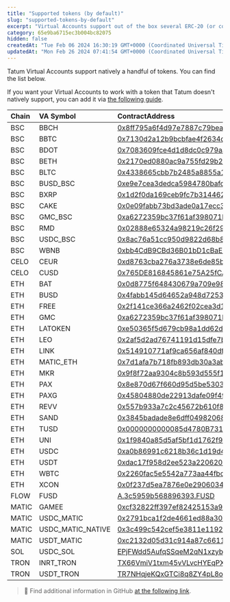 ```yaml
---
title: "Supported tokens (by default)"
slug: "supported-tokens-by-default"
excerpt: "Virtual Accounts support out of the box several ERC-20 (or compatible) tokens as Virtual Currencies. Here you can find the list."
category: 65e9ba6715ec3b004bc82075
hidden: false
createdAt: "Tue Feb 06 2024 16:30:19 GMT+0000 (Coordinated Universal Time)"
updatedAt: "Mon Feb 26 2024 07:41:54 GMT+0000 (Coordinated Universal Time)"
---
```

Tatum Virtual Accounts support natively a handful of tokens. You can find the list below. 

If you want your Virtual Accounts to work with a token that Tatum doesn't natively support, you can add it via [the following guide](https://tatumdocs.readme.io/docs/adding-unsupported-tokens).

| Chain | VA Symbol         | ContractAddress                                                                                                                  | Digits |
| :---- | :---------------- | :------------------------------------------------------------------------------------------------------------------------------- | :----- |
| BSC   | BBCH              | [0x8ff795a6f4d97e7887c79bea79aba5cc76444adf](https://bscscan.com/token/0x8ff795a6f4d97e7887c79bea79aba5cc76444adf)               | 18     |
| BSC   | BBTC              | [0x7130d2a12b9bcbfae4f2634d864a1ee1ce3ead9c](https://bscscan.com/token/0x7130d2a12b9bcbfae4f2634d864a1ee1ce3ead9c)               | 18     |
| BSC   | BDOT              | [0x7083609fce4d1d8dc0c979aab8c869ea2c873402](https://bscscan.com/token/0x7083609fce4d1d8dc0c979aab8c869ea2c873402)               | 18     |
| BSC   | BETH              | [0x2170ed0880ac9a755fd29b2688956bd959f933f8](https://bscscan.com/token/0x2170ed0880ac9a755fd29b2688956bd959f933f8)               | 18     |
| BSC   | BLTC              | [0x4338665cbb7b2485a8855a139b75d5e34ab0db94](https://bscscan.com/token/0x4338665cbb7b2485a8855a139b75d5e34ab0db94)               | 18     |
| BSC   | BUSD_BSC          | [0xe9e7cea3dedca5984780bafc599bd69add087d56](https://bscscan.com/token/0xe9e7cea3dedca5984780bafc599bd69add087d56)               | 18     |
| BSC   | BXRP              | [0x1d2f0da169ceb9fc7b3144628db156f3f6c60dbe](https://bscscan.com/token/0x1d2f0da169ceb9fc7b3144628db156f3f6c60dbe)               | 18     |
| BSC   | CAKE              | [0x0e09fabb73bd3ade0a17ecc321fd13a19e81ce82](https://bscscan.com/token/0x0e09fabb73bd3ade0a17ecc321fd13a19e81ce82)               | 18     |
| BSC   | GMC_BSC           | [0xa6272359bc37f61af398071b65c8934aca744d53](https://bscscan.com/token/0xa6272359bc37f61af398071b65c8934aca744d53)               | 18     |
| BSC   | RMD               | [0x02888e65324a98219c26f292e7cd3e52ef39c5c2](https://bscscan.com/token/0x02888e65324a98219c26f292e7cd3e52ef39c5c2)               | 18     |
| BSC   | USDC_BSC          | [0x8ac76a51cc950d9822d68b83fe1ad97b32cd580d](https://bscscan.com/token/0x8ac76a51cc950d9822d68b83fe1ad97b32cd580d)               | 18     |
| BSC   | WBNB              | [0xbb4CdB9CBd36B01bD1cBaEBF2De08d9173bc095c](https://bscscan.com/token/0xbb4CdB9CBd36B01bD1cBaEBF2De08d9173bc095c)               | 18     |
| CELO  | CEUR              | [0xd8763cba276a3738e6de85b4b3bf5fded6d6ca73](https://celoscan.io/token/0xd8763cba276a3738e6de85b4b3bf5fded6d6ca73)               | 18     |
| CELO  | CUSD              | [0x765DE816845861e75A25fCA122bb6898B8B1282a](https://celoscan.io/token/0x765DE816845861e75A25fCA122bb6898B8B1282a)               | 18     |
| ETH   | BAT               | [0x0d8775f648430679a709e98d2b0cb6250d2887ef](https://etherscan.io/token/0x0d8775f648430679a709e98d2b0cb6250d2887ef)              | 18     |
| ETH   | BUSD              | [0x4fabb145d64652a948d72533023f6e7a623c7c53](https://etherscan.io/token/0x4fabb145d64652a948d72533023f6e7a623c7c53)              | 18     |
| ETH   | FREE              | [0x2f141ce366a2462f02cea3d12cf93e4dca49e4fd](https://etherscan.io/token/0x2f141ce366a2462f02cea3d12cf93e4dca49e4fd)              | 18     |
| ETH   | GMC               | [0xa6272359bc37f61af398071b65c8934aca744d53](https://etherscan.io/token/0xa6272359bc37f61af398071b65c8934aca744d53)              | 18     |
| ETH   | LATOKEN           | [0xe50365f5d679cb98a1dd62d6f6e58e59321bcddf](https://etherscan.io/token/0xe50365f5d679cb98a1dd62d6f6e58e59321bcddf)              | 18     |
| ETH   | LEO               | [0x2af5d2ad76741191d15dfe7bf6ac92d4bd912ca3](https://etherscan.io/token/0x2af5d2ad76741191d15dfe7bf6ac92d4bd912ca3)              | 18     |
| ETH   | LINK              | [0x514910771af9ca656af840dff83e8264ecf986ca](https://etherscan.io/token/0x514910771af9ca656af840dff83e8264ecf986ca)              | 18     |
| ETH   | MATIC_ETH         | [0x7d1afa7b718fb893db30a3abc0cfc608aacfebb0](https://etherscan.io/token/0x7d1afa7b718fb893db30a3abc0cfc608aacfebb0)              | 18     |
| ETH   | MKR               | [0x9f8f72aa9304c8b593d555f12ef6589cc3a579a2](https://etherscan.io/token/0x9f8f72aa9304c8b593d555f12ef6589cc3a579a2)              | 18     |
| ETH   | PAX               | [0x8e870d67f660d95d5be530380d0ec0bd388289e1](https://etherscan.io/token/0x8e870d67f660d95d5be530380d0ec0bd388289e1)              | 18     |
| ETH   | PAXG              | [0x45804880de22913dafe09f4980848ece6ecbaf78](https://etherscan.io/token/0x45804880de22913dafe09f4980848ece6ecbaf78)              | 18     |
| ETH   | REVV              | [0x557b933a7c2c45672b610f8954a3deb39a51a8ca](https://etherscan.io/token/0x557b933a7c2c45672b610f8954a3deb39a51a8ca)              | 18     |
| ETH   | SAND              | [0x3845badade8e6dff049820680d1f14bd3903a5d0](https://etherscan.io/token/0x3845badade8e6dff049820680d1f14bd3903a5d0)              | 18     |
| ETH   | TUSD              | [0x0000000000085d4780B73119b644AE5ecd22b376](https://etherscan.io/token/0x0000000000085d4780B73119b644AE5ecd22b376)              | 18     |
| ETH   | UNI               | [0x1f9840a85d5af5bf1d1762f925bdaddc4201f984](https://etherscan.io/token/0x1f9840a85d5af5bf1d1762f925bdaddc4201f984)              | 18     |
| ETH   | USDC              | [0xa0b86991c6218b36c1d19d4a2e9eb0ce3606eb48](https://etherscan.io/token/0xa0b86991c6218b36c1d19d4a2e9eb0ce3606eb48)              | 6      |
| ETH   | USDT              | [0xdac17f958d2ee523a2206206994597c13d831ec7](https://etherscan.io/token/0xdac17f958d2ee523a2206206994597c13d831ec7)              | 6      |
| ETH   | WBTC              | [0x2260fac5e5542a773aa44fbcfedf7c193bc2c599](https://etherscan.io/token/0x2260fac5e5542a773aa44fbcfedf7c193bc2c599)              | 8      |
| ETH   | XCON              | [0x0f237d5ea7876e0e2906034d98fdb20d43666ad4](https://etherscan.io/token/0x0f237d5ea7876e0e2906034d98fdb20d43666ad4)              | 18     |
| FLOW  | FUSD              | [A.3c5959b568896393.FUSD](https://www.flowdiver.io/contract/A.3c5959b568896393.FUSD)                                             | ?      |
| MATIC | GAMEE             | [0xcf32822ff397ef82425153a9dcb726e5ff61dca7](https://polygonscan.com/token/0xcf32822ff397ef82425153a9dcb726e5ff61dca7)           | 18     |
| MATIC | USDC_MATIC        | [0x2791bca1f2de4661ed88a30c99a7a9449aa84174](https://polygonscan.com/token/0x2791bca1f2de4661ed88a30c99a7a9449aa84174)           | 6      |
| MATIC | USDC_MATIC_NATIVE | [0x3c499c542cef5e3811e1192ce70d8cc03d5c3359](https://polygonscan.com/token/0x3c499c542cef5e3811e1192ce70d8cc03d5c3359)           | 6      |
| MATIC | USDT_MATIC        | [0xc2132d05d31c914a87c6611c10748aeb04b58e8f](https://polygonscan.com/token/0xc2132d05d31c914a87c6611c10748aeb04b58e8f)           | 18     |
| SOL   | USDC_SOL          | [EPjFWdd5AufqSSqeM2qN1xzybapC8G4wEGGkZwyTDt1v](https://explorer.solana.com/address/EPjFWdd5AufqSSqeM2qN1xzybapC8G4wEGGkZwyTDt1v) | 6      |
| TRON  | INRT_TRON         | [TX66VmiV1txm45vVLvcHYEqPXXLoREyAXm](https://tronscan.org/#/token20/TX66VmiV1txm45vVLvcHYEqPXXLoREyAXm)                          | 2      |
| TRON  | USDT_TRON         | [TR7NHqjeKQxGTCi8q8ZY4pL8otSzgjLj6t](https://tronscan.org/#/contract/TR7NHqjeKQxGTCi8q8ZY4pL8otSzgjLj6t)                         | 6      |

> 📘 Find additional information in GitHub [at the following link](https://github.com/tatumio/tatum-js/blob/v2/packages/shared/core/src/lib/contract.common.ts).
